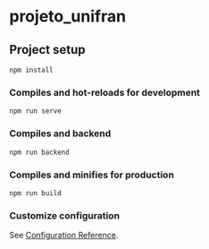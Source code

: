 # projeto_unifran

## Project setup
```
npm install
```

### Compiles and hot-reloads for development
```
npm run serve
```

### Compiles and backend
```
npm run backend
```

### Compiles and minifies for production
```
npm run build
```

### Customize configuration
See [Configuration Reference](https://cli.vuejs.org/config/).

